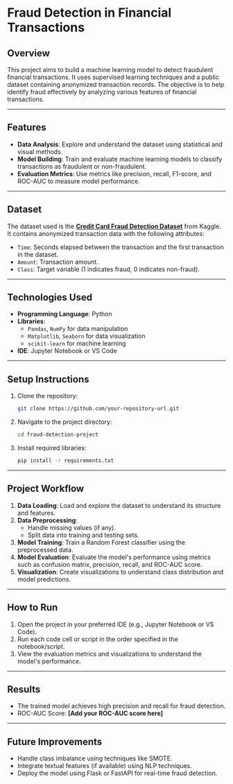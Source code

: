 # **Fraud Detection in Financial Transactions**

## **Overview**
This project aims to build a machine learning model to detect fraudulent financial transactions. It uses supervised learning techniques and a public dataset containing anonymized transaction records. The objective is to help identify fraud effectively by analyzing various features of financial transactions.

---

## **Features**
- **Data Analysis**: Explore and understand the dataset using statistical and visual methods.
- **Model Building**: Train and evaluate machine learning models to classify transactions as fraudulent or non-fraudulent.
- **Evaluation Metrics**: Use metrics like precision, recall, F1-score, and ROC-AUC to measure model performance.

---

## **Dataset**
The dataset used is the **[Credit Card Fraud Detection Dataset](https://www.kaggle.com/mlg-ulb/creditcardfraud)** from Kaggle. It contains anonymized transaction data with the following attributes:
- `Time`: Seconds elapsed between the transaction and the first transaction in the dataset.
- `Amount`: Transaction amount.
- `Class`: Target variable (1 indicates fraud, 0 indicates non-fraud).

---

## **Technologies Used**
- **Programming Language**: Python
- **Libraries**:
  - `Pandas`, `NumPy` for data manipulation
  - `Matplotlib`, `Seaborn` for data visualization
  - `scikit-learn` for machine learning
- **IDE**: Jupyter Notebook or VS Code

---

## **Setup Instructions**
1. Clone the repository:
   ```bash
   git clone https://github.com/your-repository-url.git
   ```
2. Navigate to the project directory:
   ```bash
   cd fraud-detection-project
   ```
3. Install required libraries:
   ```bash
   pip install -r requirements.txt
   ```

---

## **Project Workflow**
1. **Data Loading**:
   Load and explore the dataset to understand its structure and features.
2. **Data Preprocessing**:
   - Handle missing values (if any).
   - Split data into training and testing sets.
3. **Model Training**:
   Train a Random Forest classifier using the preprocessed data.
4. **Model Evaluation**:
   Evaluate the model's performance using metrics such as confusion matrix, precision, recall, and ROC-AUC score.
5. **Visualization**:
   Create visualizations to understand class distribution and model predictions.

---

## **How to Run**
1. Open the project in your preferred IDE (e.g., Jupyter Notebook or VS Code).
2. Run each code cell or script in the order specified in the notebook/script.
3. View the evaluation metrics and visualizations to understand the model's performance.

---

## **Results**
- The trained model achieves high precision and recall for fraud detection.
- ROC-AUC Score: **[Add your ROC-AUC score here]**

---

## **Future Improvements**
- Handle class imbalance using techniques like SMOTE.
- Integrate textual features (if available) using NLP techniques.
- Deploy the model using Flask or FastAPI for real-time fraud detection.
